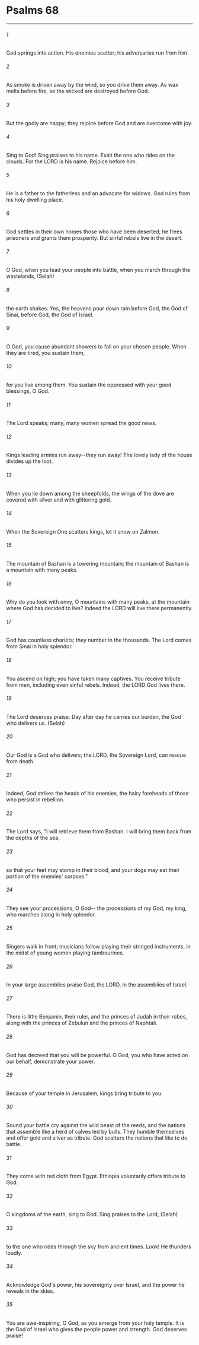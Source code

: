 # Psalms 68
***



###### 1 
God springs into action. His enemies scatter; his adversaries run from him. 

###### 2 
As smoke is driven away by the wind, so you drive them away. As wax melts before fire, so the wicked are destroyed before God. 

###### 3 
But the godly are happy; they rejoice before God and are overcome with joy. 

###### 4 
Sing to God! Sing praises to his name. Exalt the one who rides on the clouds. For the LORD is his name. Rejoice before him. 

###### 5 
He is a father to the fatherless and an advocate for widows. God rules from his holy dwelling place. 

###### 6 
God settles in their own homes those who have been deserted; he frees prisoners and grants them prosperity. But sinful rebels live in the desert. 

###### 7 
O God, when you lead your people into battle, when you march through the wastelands, (Selah) 

###### 8 
the earth shakes. Yes, the heavens pour down rain before God, the God of Sinai, before God, the God of Israel. 

###### 9 
O God, you cause abundant showers to fall on your chosen people. When they are tired, you sustain them, 

###### 10 
for you live among them. You sustain the oppressed with your good blessings, O God. 

###### 11 
The Lord speaks; many, many women spread the good news. 

###### 12 
Kings leading armies run away--they run away! The lovely lady of the house divides up the loot. 

###### 13 
When you lie down among the sheepfolds, the wings of the dove are covered with silver and with glittering gold. 

###### 14 
When the Sovereign One scatters kings, let it snow on Zalmon. 

###### 15 
The mountain of Bashan is a towering mountain; the mountain of Bashan is a mountain with many peaks. 

###### 16 
Why do you look with envy, O mountains with many peaks, at the mountain where God has decided to live? Indeed the LORD will live there permanently. 

###### 17 
God has countless chariots; they number in the thousands. The Lord comes from Sinai in holy splendor. 

###### 18 
You ascend on high; you have taken many captives. You receive tribute from men, including even sinful rebels. Indeed, the LORD God lives there. 

###### 19 
The Lord deserves praise. Day after day he carries our burden, the God who delivers us. (Selah) 

###### 20 
Our God is a God who delivers; the LORD, the Sovereign Lord, can rescue from death. 

###### 21 
Indeed, God strikes the heads of his enemies, the hairy foreheads of those who persist in rebellion. 

###### 22 
The Lord says, "I will retrieve them from Bashan. I will bring them back from the depths of the sea, 

###### 23 
so that your feet may stomp in their blood, and your dogs may eat their portion of the enemies' corpses." 

###### 24 
They see your processions, O God-- the processions of my God, my king, who marches along in holy splendor. 

###### 25 
Singers walk in front; musicians follow playing their stringed instruments, in the midst of young women playing tambourines. 

###### 26 
In your large assemblies praise God, the LORD, in the assemblies of Israel. 

###### 27 
There is little Benjamin, their ruler, and the princes of Judah in their robes, along with the princes of Zebulun and the princes of Naphtali. 

###### 28 
God has decreed that you will be powerful. O God, you who have acted on our behalf, demonstrate your power. 

###### 29 
Because of your temple in Jerusalem, kings bring tribute to you. 

###### 30 
Sound your battle cry against the wild beast of the reeds, and the nations that assemble like a herd of calves led by bulls. They humble themselves and offer gold and silver as tribute. God scatters the nations that like to do battle. 

###### 31 
They come with red cloth from Egypt. Ethiopia voluntarily offers tribute to God. 

###### 32 
O kingdoms of the earth, sing to God. Sing praises to the Lord, (Selah) 

###### 33 
to the one who rides through the sky from ancient times. Look! He thunders loudly. 

###### 34 
Acknowledge God's power, his sovereignty over Israel, and the power he reveals in the skies. 

###### 35 
You are awe-inspiring, O God, as you emerge from your holy temple. It is the God of Israel who gives the people power and strength. God deserves praise!
